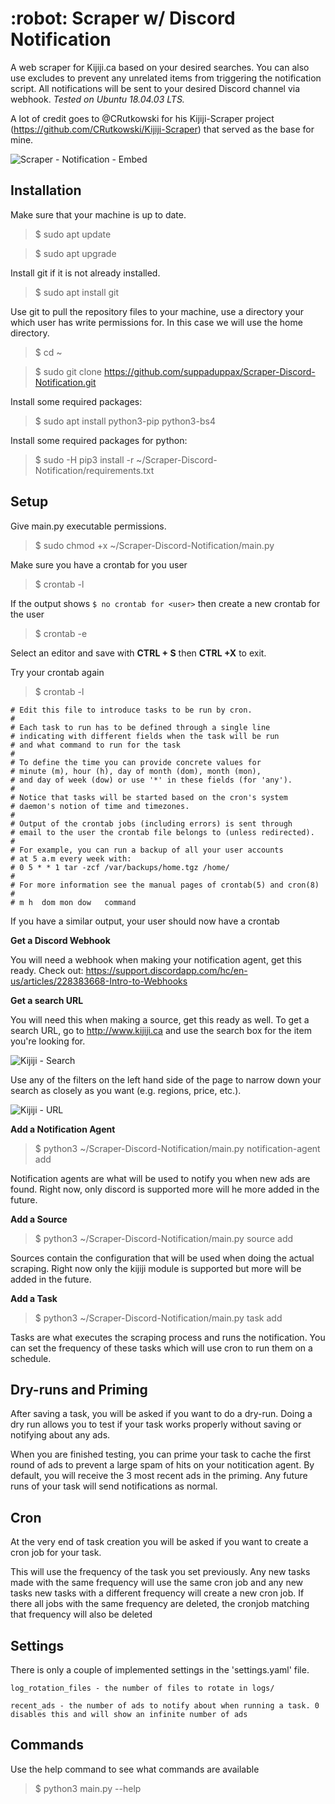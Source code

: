 <h1>:robot: Scraper w/ Discord Notification</h1>

A web scraper for Kijiji.ca based on your desired searches. You can also use excludes to prevent any unrelated items from triggering the notification script.
All notifications will be sent to your desired Discord channel via webhook.
*Tested on Ubuntu 18.04.03 LTS.*

A lot of credit goes to @CRutkowski for his Kijiji-Scraper project (https://github.com/CRutkowski/Kijiji-Scraper) that served as the base for mine.

![Scraper - Notification - Embed](https://user-images.githubusercontent.com/58180427/69883816-73c8ed00-129b-11ea-9dd8-c02a9fbb76e2.png)

<h2>Installation</h2>

Make sure that your machine is up to date.
>$ sudo apt update

>$ sudo apt upgrade

Install git if it is not already installed.

>$ sudo apt install git

Use git to pull the repository files to your machine, use a directory your which user has write permissions for.
In this case we will use the home directory.
>$ cd ~

>$ sudo git clone https://github.com/suppaduppax/Scraper-Discord-Notification.git

Install some required packages:
>$ sudo apt install python3-pip python3-bs4

Install some required packages for python:
>$ sudo -H pip3 install -r ~/Scraper-Discord-Notification/requirements.txt

<h2>Setup</h2>

Give main.py executable permissions.
>$ sudo chmod +x ~/Scraper-Discord-Notification/main.py

Make sure you have a crontab for you user
>$ crontab -l

If the output shows ```$ no crontab for <user>``` then create a new crontab for the user
>$ crontab -e

Select an editor and save with **CTRL + S** then **CTRL +X** to exit.

Try your crontab again
>$ crontab -l

```
# Edit this file to introduce tasks to be run by cron.
# 
# Each task to run has to be defined through a single line
# indicating with different fields when the task will be run
# and what command to run for the task
# 
# To define the time you can provide concrete values for
# minute (m), hour (h), day of month (dom), month (mon),
# and day of week (dow) or use '*' in these fields (for 'any').
# 
# Notice that tasks will be started based on the cron's system
# daemon's notion of time and timezones.
# 
# Output of the crontab jobs (including errors) is sent through
# email to the user the crontab file belongs to (unless redirected).
# 
# For example, you can run a backup of all your user accounts
# at 5 a.m every week with:
# 0 5 * * 1 tar -zcf /var/backups/home.tgz /home/
# 
# For more information see the manual pages of crontab(5) and cron(8)
# 
# m h  dom mon dow   command
```
If you have a similar output, your user should now have a crontab

**Get a Discord Webhook**

You will need a webhook when making your notification agent, get this ready.
Check out: https://support.discordapp.com/hc/en-us/articles/228383668-Intro-to-Webhooks

**Get a search URL**

You will need this when making a source, get this ready as well.
To get a search URL, go to http://www.kijiji.ca and use the search box for the item you're looking for.

![Kijiji - Search](https://user-images.githubusercontent.com/58180427/69773229-dd3fe300-1157-11ea-884c-5f5c12b3f874.png)

Use any of the filters on the left hand side of the page to narrow down your search as closely as you want (e.g. regions, price, etc.).

![Kijiji - URL](https://user-images.githubusercontent.com/58180427/69773238-e16c0080-1157-11ea-8105-797037bb5687.png)

**Add a Notification Agent**

>$ python3 ~/Scraper-Discord-Notification/main.py notification-agent add

Notification agents are what will be used to notify you when new ads are found.
Right now, only discord is supported more will he more added in the future.
 
**Add a Source**
>$ python3 ~/Scraper-Discord-Notification/main.py source add
 
Sources contain the configuration that will be used when doing the actual scraping. Right
now only the kijiji module is supported but more will be added in the future.

**Add a Task**
>$ python3 ~/Scraper-Discord-Notification/main.py task add
 
Tasks are what executes the scraping process and runs the notification.
You can set the frequency of these tasks which will use cron to run them on
a schedule.

<h2>Dry-runs and Priming</h2>
After saving a task, you will be asked if you want to do a dry-run.
Doing a dry run allows you to test if your task works properly without saving or notifying about any ads.

When you are finished testing, you can prime your task to cache the first
round of ads to prevent a large spam of hits on your notitication agent.
By default, you will receive the 3 most recent ads in the priming.
Any future runs of your task will send notifications as normal.

<h2>Cron</h2>
At the very end of task creation you will be asked if you want to create a cron
job for your task. 

This will use the frequency of the task you set previously.
Any new tasks made with the same frequency will use the same cron job and
any new tasks new tasks with a different frequency will create a new cron
job. If there all jobs with the same frequency are deleted, the cronjob matching
that frequency will also be deleted

<h2>Settings</h2>
There is only a couple of implemented settings in the 'settings.yaml' file.

```log_rotation_files - the number of files to rotate in logs/```

```recent_ads - the number of ads to notify about when running a task. 0 disables this and will show an infinite number of ads```

<h2>Commands</h2>
Use the help command to see what commands are available

>$ python3 main.py --help 
